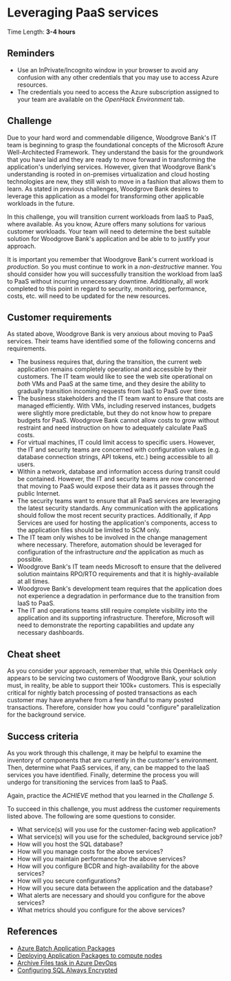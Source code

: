 # Leveraging PaaS services

Time Length: **3-4 hours**

## Reminders

* Use an InPrivate/Incognito window in your browser to avoid any confusion with any other credentials that you may use to access Azure resources.
* The credentials you need to access the Azure subscription assigned to your team are available on the _OpenHack Environment_ tab.

## Challenge

Due to your hard word and commendable diligence, Woodgrove Bank's IT team is beginning to grasp the foundational concepts of the Microsoft Azure Well-Architected Framework. They understand the basis for the groundwork that you have laid and they are ready to move forward in transforming the application's underlying services. However, given that Woodgrove Bank's understanding is rooted in on-premises virtualization and cloud hosting technologies are new, they still wish to move in a fashion that allows them to learn. As stated in previous challenges, Woodgrove Bank desires to leverage this application as a model for transforming other applicable workloads in the future.

In this challenge, you will transition current workloads from IaaS to PaaS, where available. As you know, Azure offers many solutions for various customer workloads. Your team will need to determine the best suitable solution for Woodgrove Bank's application and be able to to justify your approach.

It is important you remember that Woodgrove Bank's current workload is _production_. So you must continue to work in a _non-destructive_ manner. You should consider how you will successfully transition the workload from IaaS to PaaS without incurring unnecessary downtime. Additionally, all work completed to this point in regard to security, monitoring, performance, costs, etc. will need to be updated for the new resources.

## Customer requirements

As stated above, Woodgrove Bank is very anxious about moving to PaaS services. Their teams have identified some of the following concerns and requirements.

* The business requires that, during the transition, the current web application remains completely operational and accessible by their customers. The IT team would like to see the web site operational on _both_ VMs and PaaS at the same time, and they desire the ability to gradually transition incoming requests from IaaS to PaaS over time.
* The business stakeholders and the IT team want to ensure that costs are managed efficiently. With VMs, including reserved instances, budgets were slightly more predictable, but they do not know how to prepare budgets for PaaS. Woodgrove Bank cannot allow costs to grow without restraint and need instruction on how to adequately calculate PaaS costs.
* For virtual machines, IT could limit access to specific users. However, the IT and security teams are concerned with configuration values (e.g. database connection strings, API tokens, etc.) being accessible to all users.
* Within a network, database and information access during transit could be contained. However, the IT and security teams are now concerned that moving to PaaS would expose their data as it passes through the public Internet.
* The security teams want to ensure that all PaaS services are leveraging the latest security standards. Any communication with the applications should follow the most recent security practices. Additionally, if App Services are used for hosting the application's components, access to the application files should be limited to SCM only.
* The IT team only wishes to be involved in the change management where necessary. Therefore, automation should be leveraged for configuration of the infrastructure _and_ the application as much as possible.
* Woodgrove Bank's IT team needs Microsoft to ensure that the delivered solution maintains RPO/RTO requirements and that it is highly-available at all times.
* Woodgrove Bank's development team requires that the application does not experience a degradation in performance due to the transition from IaaS to PaaS.
* The IT and operations teams still require complete visibility into the application and its supporting infrastructure. Therefore, Microsoft will need to demonstrate the reporting capabilities and update any necessary dashboards.

## Cheat sheet

As you consider your approach, remember that, while this OpenHack only appears to be servicing two customers of Woodgrove Bank, your solution must, in reality, be able to support their 100k+ customers. This is especially critical for nightly batch processing of posted transactions as each customer may have anywhere from a few handful to many posted transactions. Therefore, consider how you could "configure" parallelization for the background service.

## Success criteria

As you work through this challenge, it may be helpful to examine the inventory of components that are currently in the customer's environment. Then, determine what PaaS services, if any, can be mapped to the IaaS services you have identified. Finally, determine the process you will undergo for transitioning the services from IaaS to PaaS.

Again, practice the _ACHIEVE_ method that you learned in the _Challenge 5_.

To succeed in this challenge, you must address the customer requirements listed above. The following are some questions to consider.

* What service(s) will you use for the customer-facing web application?
* What service(s) will you use for the scheduled, background service job?
* How will you host the SQL database?
* How will you manage costs for the above services?
* How will you maintain performance for the above services?
* How will you configure BCDR and high-availability for the above services?
* How will you secure configurations?
* How will you secure data between the application and the database?
* What alerts are necessary and should you configure for the above services?
* What metrics should you configure for the above services?

## References

* <a href="https://azure.microsoft.com/blog/application-packages-and-task-dependencies-now-available-on-azure-batch/" target="_blank">Azure Batch Application Packages</a>
* <a href="https://docs.microsoft.com/azure/batch/batch-application-packages" target="_blank">Deploying Application Packages to compute nodes</a>
* <a href="https://docs.microsoft.com/azure/devops/pipelines/tasks/utility/archive-files?view=azure-devops" target="_blank">Archive Files task in Azure DevOps</a>
* <a href="https://docs.microsoft.com/azure/azure-sql/database/always-encrypted-azure-key-vault-configure" target="_blank">Configuring SQL Always Encrypted</a>
